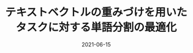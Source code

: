 ---
title: "テキストベクトルの重みづけを用いた タスクに対する単語分割の最適化"
authors: <b>平岡 達也</b>, 高瀬 翔, 内海 慶, 欅 惇志, 岡崎 直観
collection: publications
category: manuscripts
date: 2021-06-15
venue: 'Journal of Natural Language Processing, vol. 28, No. 2, pages 479-507'
paperurl: 'https://www.jstage.jst.go.jp/article/jnlp/28/2/28_479/_article/-char/ja'
en: Optimizing Word Segmentation for Downstream Tasks by Weighting Text Vector
award: <b>最優秀論文賞 / First-place Best Paper Award</b>
---